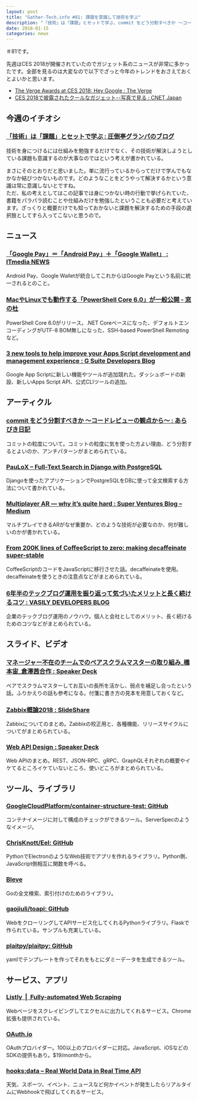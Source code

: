 ```yaml
---
layout: post
title: "Gather-Tech.info #81: 課題を意識して技術を学ぶ"
description: "「技術」は「課題」とセットで学ぶ、commit をどう分割すべきか 〜コードレビューの観点から〜 など"
date: 2018-01-15
categories: news
---
```


＃81です。

先週はCES 2018が開催されていたのでガジェット系のニュースが非常に多かったです。全部を見るのは大変なので以下でざっと今年のトレンドをおさえておくとよいかと思います。

- [The Verge Awards at CES 2018: Hey Google : The Verge](https://www.theverge.com/2018/1/11/16879548/verge-ces-2018-awards-best-tv-laptop-gaming-car-device)
- [CES 2018で披露されたクールなガジェット--写真で見る : CNET Japan](https://japan.cnet.com/article/35112899/)

## 今週のイチオシ

### [「技術」は「課題」とセットで学ぶ : 圧倒亭グランパのブログ](http://at-grandpa.hatenablog.jp/entry/2018/01/10/031403)

技術を身につけるには仕組みを勉強するだけでなく、その技術が解決しようとしている課題も意識するのが大事なのではという考えが書かれている。

まさにそのとおりだと思いました。単に流行っているからってだけで学んでもなかなか結びつかないものです。どのようなことをどうやって解決するかという意識は常に意識しないとですね。  
ただ、私の考えとしてはこの記事では身につかない時の行動で挙げられていた、書籍をパラパラ読むことや仕組みだけを勉強したということも必要だと考えています。ざっくりと概要だけでも知っておかないと課題を解決するための手段の選択肢としてすら入ってこないと思うので。

## ニュース

### [「Google Pay」＝「Android Pay」＋「Google Wallet」 : ITmedia NEWS](http://www.itmedia.co.jp/news/articles/1801/09/news060.html)

Android Pay、Google Walletが統合してこれからはGoogle Payという名前に統一されるとのこと。

### [MacやLinuxでも動作する「PowerShell Core 6.0」が一般公開 - 窓の杜](https://forest.watch.impress.co.jp/docs/news/1100633.html)

PowerShell Core 6.0がリリース。.NET Coreベースになった、デフォルトエンコーディングがUTF-8 BOM無しになった、SSH-based PowerShell Remotingなど。

### [3 new tools to help improve your Apps Script development and management experience : G Suite Developers Blog](https://gsuite-developers.googleblog.com/2018/01/three-new-tools-to-help-improve-your.html)

Google App Scriptに新しい機能やツールが追加競れた。ダッシュボードの新設、新しいApps Script API、公式CLIツールの追加。

## アーティクル

### [commit をどう分割すべきか 〜コードレビューの観点から〜 : あらびき日記](https://abicky.net/2018/01/09/075041/)

コミットの粒度について。コミットの粒度に気を使った方よい理由、どう分割するとよいのか、アンチパターンがまとめられている。

### [PauLoX – Full-Text Search in Django with PostgreSQL](http://www.paulox.net/2017/12/22/full-text-search-in-django-with-postgresql/)

Djangoを使ったアプリケーションでPostgreSQLをDBに使って全文検索する方法について書かれている。

### [Multiplayer AR — why it’s quite hard : Super Ventures Blog – Medium](https://medium.com/super-ventures-blog/multiplayer-ar-why-its-quite-hard-43efdb378418)

マルチプレイできるARがなぜ重要か、どのような技術が必要なのか、何が難しいのかが書かれている。

### [From 200K lines of CoffeeScript to zero: making decaffeinate super-stable](https://benchling.engineering/from-200k-lines-of-coffeescript-to-zero-making-decaffeinate-super-stable-4de0ca68d9bc)

CoffeeScriptのコードをJavaScriptに移行させた話。decaffeinateを使用。decaffeinateを使うときの注意点などがまとめられている。

### [6年半のテックブログ運用を振り返って気づいたメリットと長く続けるコツ : VASILY DEVELOPERS BLOG](http://tech.vasily.jp/entry/techblog6years)

企業のテックブログ運用のノウハウ。個人と会社としてのメリット、長く続けるためのコツなどがまとめられている。

## スライド、ビデオ

### [マネージャー不在のチームでのペアスクラムマスターの取り組み_橋本宙_倉澤茜合作 : Speaker Deck](https://speakerdeck.com/kurasawanko/maneziyabu-zai-falsetimudefalsepeasukuramumasutafalsequ-rizu-mi-qiao-ben-zhou-cang-ze-qian-he-zuo)

ペアでスクラムマスターしてお互いの長所を活かし、弱点を補足し合ったという話。ふりかえりの話も参考になる。付箋に書き方の見本を用意しておくなど。

### [Zabbix概論2018 : SlideShare](https://www.slideshare.net/qryuu/zabbix2018)

Zabbixについてのまとめ。Zabbixの校正用と、各種機能、リリースサイクルについてがまとめられている。

### [Web API Design : Speaker Deck](https://speakerdeck.com/petitviolet/web-api-design)

Web APIのまとめ。REST、JSON-RPC、gRPC、GraphQLそれぞれの概要やイケてるところイケていないところ、使いどころがまとめられている。

## ツール、ライブラリ

### [GoogleCloudPlatform/container-structure-test: GitHub](https://github.com/GoogleCloudPlatform/container-structure-test)

コンテナイメージに対して構成のチェックができるツール。ServerSpecのようなイメージ。

### [ChrisKnott/Eel: GitHub](https://github.com/ChrisKnott/Eel)

PythonでElectronのようなWeb技術でアプリを作れるライブラリ。Python側、JavaScript側相互に関数を呼べる。

### [Bleve](http://www.blevesearch.com/)

Goの全文検索、索引付けのためのライブラリ。

### [gaojiuli/toapi: GitHub](https://github.com/gaojiuli/toapi/)

WebをクローリングしてAPIサービス化してくれるPythonライブラリ。Flaskで作られている。サンプルも充実している。

### [plaitpy/plaitpy: GitHub](https://github.com/plaitpy/plaitpy)

yamlでテンプレートを作ってそれをもとにダミーデータを生成できるツール。

## サービス、アプリ

### [Listly  |  Fully-automated Web Scraping](https://www.listly.io/)

Webページをスクレイピングしてエクセルに出力してくれるサービス。Chrome拡張も提供されている。

### [OAuth.io](https://oauth.io/)

OAuthプロバイダー。100以上のプロバイダーに対応。JavaScript、iOSなどのSDKの提供もあり。$19/monthから。

### [hooks:data – Real World Data in Real Time API](https://data.hooks.co/)

天気、スポーツ、イベント、ニュースなど何かイベントが発生したらリアルタイムにWebhookで飛ばしてくれるサービス。

